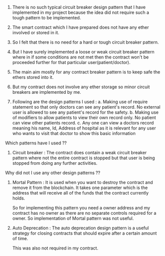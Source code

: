 1. There is no such typical circuit breaker design pattern that I have implemented in my project because the idea did not
   require such a tough pattern to be implemented.
2. The smart contract which I have prepared does not have any ether involved or stored in it.
3. So I felt that there is no need for a hard or tough circuit breaker pattern.
4. But I have surely implemented a loose or weak circuit breaker pattern where in if some conditions are not met then the contract
   won't be proceeded further for that particular user(patient/doctor).
5. The main aim mostly for any contract breaker pattern is to keep safe the ethers stored into it.
6. But my contract does not involve any ether storage so minor circuit breakers are implemented by me.

7. Following are the design patterns I used :
   a. Making use of require statement so that only doctors can see any patient's record.
      No external user is allowed to see any patient's record for the safety.
   b. Making use of modifiers to allow patients to view their own record only.
      No patient can view other patients record.
   c. Any one can view a doctors record meaning his name, Id, Address of hospital as it is relevant for any user who wants 
      to visit that doctor to show this basic information 


Which patterns have I used ??

1. Circuit breaker : The contract does contain a weak circuit breaker pattern where not the entire contract is stopped but that user 
                     is being stopped from doing any further activities.

Why did not I use any other design patterns ??

1. Mortal Pattern : It is used when you want to destroy the contract and remove it from the blockchain.
                    It takes one parameter which is the address that will receive all of the funds that the contract currently holds.
 
   So for implementing this pattern you need a owner address and my contract has no owner as there are no separate controls required for a owner. So implementation of Mortal pattern was not useful.

2. Auto Deprecation : The auto deprecation design pattern is a useful strategy for closing contracts that should expire after a 
                       certain amount of time.

    This was also not required in my contract.
